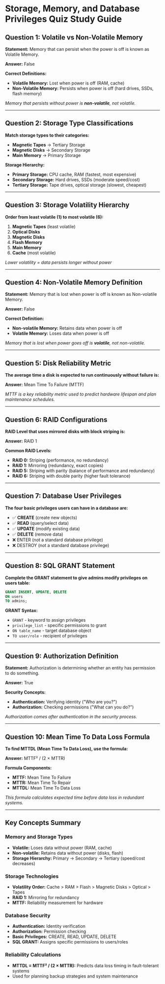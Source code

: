 # Storage, Memory, and Database Privileges Quiz Study Guide

## Question 1: Volatile vs Non-Volatile Memory
**Statement:** Memory that can persist when the power is off is known as Volatile Memory.

**Answer:** False

**Correct Definitions:**
- **Volatile Memory:** Lost when power is off (RAM, cache)
- **Non-Volatile Memory:** Persists when power is off (hard drives, SSDs, flash memory)

*Memory that persists without power is **non-volatile**, not volatile.*

---

## Question 2: Storage Type Classifications
**Match storage types to their categories:**

- **Magnetic Tapes** → Tertiary Storage
- **Magnetic Disks** → Secondary Storage  
- **Main Memory** → Primary Storage

**Storage Hierarchy:**
- **Primary Storage:** CPU cache, RAM (fastest, most expensive)
- **Secondary Storage:** Hard drives, SSDs (moderate speed/cost)
- **Tertiary Storage:** Tape drives, optical storage (slowest, cheapest)

---

## Question 3: Storage Volatility Hierarchy
**Order from least volatile (1) to most volatile (6):**

1. **Magnetic Tapes** (least volatile)
2. **Optical Disks**
3. **Magnetic Disks**
4. **Flash Memory**
5. **Main Memory**
6. **Cache** (most volatile)

*Lower volatility = data persists longer without power*

---

## Question 4: Non-Volatile Memory Definition
**Statement:** Memory that is lost when power is off is known as Non-volatile Memory.

**Answer:** False

**Correct Definition:**
- **Non-volatile Memory:** Retains data when power is off
- **Volatile Memory:** Loses data when power is off

*Memory that is lost when power goes off is **volatile**, not non-volatile.*

---

## Question 5: Disk Reliability Metric
**The average time a disk is expected to run continuously without failure is:**

**Answer:** Mean Time To Failure (MTTF)

*MTTF is a key reliability metric used to predict hardware lifespan and plan maintenance schedules.*

---

## Question 6: RAID Configurations
**RAID Level that uses mirrored disks with block striping is:**

**Answer:** RAID 1

**Common RAID Levels:**
- **RAID 0:** Striping (performance, no redundancy)
- **RAID 1:** Mirroring (redundancy, exact copies)
- **RAID 5:** Striping with parity (balance of performance and redundancy)
- **RAID 6:** Striping with double parity (higher fault tolerance)

---

## Question 7: Database User Privileges
**The four basic privileges users can have in a database are:**

- ✅ **CREATE** (create new objects)
- ✅ **READ** (query/select data)
- ✅ **UPDATE** (modify existing data)
- ✅ **DELETE** (remove data)
- ❌ ENTER (not a standard database privilege)
- ❌ DESTROY (not a standard database privilege)

---

## Question 8: SQL GRANT Statement
**Complete the GRANT statement to give admins modify privileges on users table:**

```sql
GRANT INSERT, UPDATE, DELETE
ON users
TO admins;
```

**GRANT Syntax:**
- `GRANT` - keyword to assign privileges
- `privilege_list` - specific permissions to grant
- `ON table_name` - target database object
- `TO user/role` - recipient of privileges

---

## Question 9: Authorization Definition
**Statement:** Authorization is determining whether an entity has permission to do something.

**Answer:** True

**Security Concepts:**
- **Authentication:** Verifying identity ("Who are you?")
- **Authorization:** Checking permissions ("What can you do?")

*Authorization comes after authentication in the security process.*

---

## Question 10: Mean Time To Data Loss Formula
**To find MTTDL (Mean Time To Data Loss), use the formula:**

**Answer:** MTTF² / (2 × MTTR)

**Formula Components:**
- **MTTF:** Mean Time To Failure
- **MTTR:** Mean Time To Repair
- **MTTDL:** Mean Time To Data Loss

*This formula calculates expected time before data loss in redundant systems.*

---

## Key Concepts Summary

### Memory and Storage Types
- **Volatile:** Loses data without power (RAM, cache)
- **Non-volatile:** Retains data without power (disks, flash)
- **Storage Hierarchy:** Primary → Secondary → Tertiary (speed/cost decreases)

### Storage Technologies
- **Volatility Order:** Cache > RAM > Flash > Magnetic Disks > Optical > Tapes
- **RAID 1:** Mirroring for redundancy
- **MTTF:** Reliability measurement for hardware

### Database Security
- **Authentication:** Identity verification
- **Authorization:** Permission checking
- **Basic Privileges:** CREATE, READ, UPDATE, DELETE
- **SQL GRANT:** Assigns specific permissions to users/roles

### Reliability Calculations
- **MTTDL = MTTF² / (2 × MTTR):** Predicts data loss timing in fault-tolerant systems
- Used for planning backup strategies and system maintenance